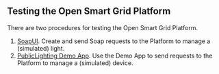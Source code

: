 ## Testing the Open Smart Grid Platform

There are two procedures for testing the Open Smart Grid Platform.

1. [SoapUI](./testOSGP.md). Create and send Soap requests to the Platform to manage a (simulated) light.
2. [PublicLighting Demo App](./TestOsgpDemoApp.md). Use the Demo App to send requests to the Platform to manage a (simulated) device.